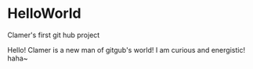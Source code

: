 # HelloWorld
Clamer's first git hub project

Hello! Clamer is a new man of gitgub's world!
I am curious and energistic! haha~
